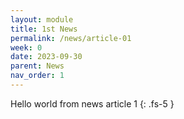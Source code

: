 ```yaml
---
layout: module
title: 1st News
permalink: /news/article-01
week: 0
date: 2023-09-30
parent: News
nav_order: 1
---
```


Hello world from news article 1
{: .fs-5 }
